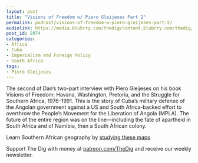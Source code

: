 ```yaml
---
layout: post
title: "Visions of Freedom w/ Piero Gleijeses Part 2"
permalink: podcast/visions-of-freedom-w-piero-gleijeses-part-2/
audiolink: https://media.blubrry.com/thedig/content.blubrry.com/thedig/The_Dig-EP_333-Piero.mp3
post_id: 2074
categories: 
- Africa
- Cuba
- Imperialism and Foreign Policy
- South Africa
tags: 
- Piero Gleijeses
---
```


The second of Dan’s two-part interview with Piero Gleijeses on his book Visions of Freedom: Havana, Washington, Pretoria, and the Struggle for Southern Africa, 1976–1991. This is the story of Cuba’s military defense of the Angolan government against a US and South Africa-backed effort to overthrow the People’s Movement for the Liberation of Angola (MPLA). The future of the entire region was on the line—including the fate of apartheid in South Africa and of Namibia, then a South African colony.

Learn Southern African geography by [studying these maps](https://thedig.blubrry.net/visions-of-freedom-maps/)

Support The Dig with money at [patreon.com/TheDig](http://www.patreon.com/TheDig)  and receive our weekly newsletter.
